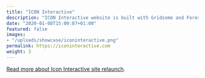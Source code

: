 ```yaml
---
title: "ICON Interactive"
description: "ICON Interactive website is built with Gridsome and Forestry"
date: "2020-01-08T15:00:07+01:00"
featured: false
images:
- "/uploads/showcase/iconinteractive.png"
permalink: https://iconinteractive.com
weight: 3
---
```


[Read more about Icon Interactive site relaunch](https://iconinteractive.com/news/icon-interactive-site-relaunch).
